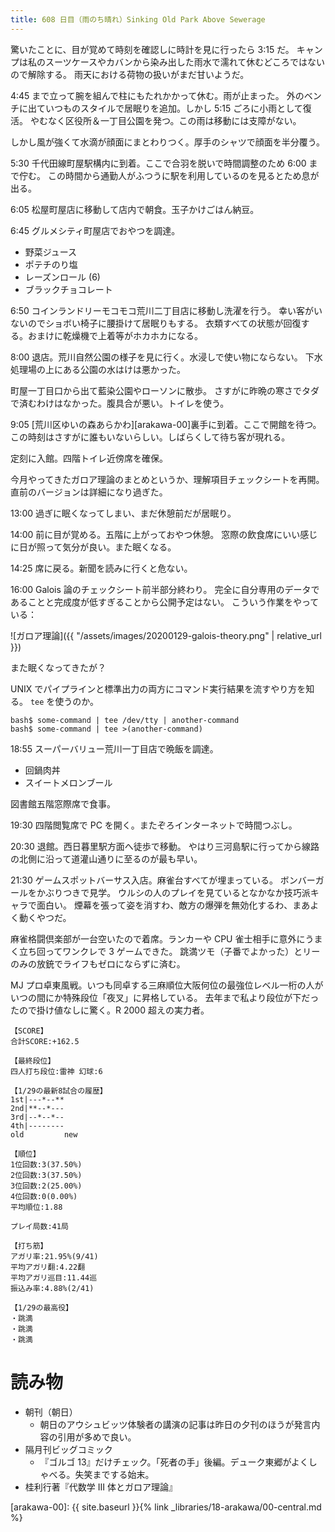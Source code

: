 ```yaml
---
title: 608 日目（雨のち晴れ）Sinking Old Park Above Sewerage
---
```


驚いたことに、目が覚めて時刻を確認しに時計を見に行ったら 3:15 だ。
キャンプは私のスーツケースやカバンから染み出した雨水で濡れて休むどころではないので解除する。
雨天における荷物の扱いがまだ甘いようだ。

4:45 まで立って腕を組んで柱にもたれかかって休む。雨が止まった。
外のベンチに出ていつものスタイルで居眠りを追加。しかし 5:15 ごろに小雨として復活。
やむなく区役所＆一丁目公園を発つ。この雨は移動には支障がない。

しかし風が強くて水滴が顔面にまとわりつく。厚手のシャツで顔面を半分覆う。

5:30 千代田線町屋駅構内に到着。ここで合羽を脱いで時間調整のため 6:00 まで佇む。
この時間から通勤人がふつうに駅を利用しているのを見るとため息が出る。

6:05 松屋町屋店に移動して店内で朝食。玉子かけごはん納豆。

6:45 グルメシティ町屋店でおやつを調達。
* 野菜ジュース
* ポテチのり塩
* レーズンロール (6)
* ブラックチョコレート

6:50 コインランドリーモコモコ荒川二丁目店に移動し洗濯を行う。
幸い客がいないのでショボい椅子に腰掛けて居眠りもする。
衣類すべての状態が回復する。おまけに乾燥機で上着等がホカホカになる。

8:00 退店。荒川自然公園の様子を見に行く。水浸しで使い物にならない。
下水処理場の上にある公園の水はけは悪かった。

町屋一丁目口から出て藍染公園やローソンに散歩。
さすがに昨晩の寒さでタダで済むわけはなかった。腹具合が悪い。トイレを使う。

9:05 [荒川区ゆいの森あらかわ][arakawa-00]裏手に到着。ここで開館を待つ。
この時刻はさすがに誰もいないらしい。しばらくして待ち客が現れる。

定刻に入館。四階トイレ近傍席を確保。

今月やってきたガロア理論のまとめというか、理解項目チェックシートを再開。
直前のバージョンは詳細になり過ぎた。

13:00 過ぎに眠くなってしまい、まだ休憩前だが居眠り。

14:00 前に目が覚める。五階に上がっておやつ休憩。
窓際の飲食席にいい感じに日が照って気分が良い。また眠くなる。

14:25 席に戻る。新聞を読みに行くと危ない。

16:00 Galois 論のチェックシート前半部分終わり。
完全に自分専用のデータであることと完成度が低すぎることから公開予定はない。
こういう作業をやっている：

![ガロア理論]({{ "/assets/images/20200129-galois-theory.png" | relative_url }})

また眠くなってきたが？

UNIX でパイプラインと標準出力の両方にコマンド実行結果を流すやり方を知る。
`tee` を使うのか。

```console
bash$ some-command | tee /dev/tty | another-command
bash$ some-command | tee >(another-command)
```

18:55 スーパーバリュー荒川一丁目店で晩飯を調達。
* 回鍋肉丼
* スイートメロンブール

図書館五階窓際席で食事。

19:30 四階閲覧席で PC を開く。またぞろインターネットで時間つぶし。

20:30 退館。西日暮里駅方面へ徒歩で移動。
やはり三河島駅に行ってから線路の北側に沿って道灌山通りに至るのが最も早い。

21:30 ゲームスポットバーサス入店。麻雀台すべてが埋まっている。
ボンバーガールをかぶりつきで見学。
ウルシの人のプレイを見ているとなかなか技巧派キャラで面白い。
煙幕を張って姿を消すわ、敵方の爆弾を無効化するわ、まあよく動くやつだ。

麻雀格闘倶楽部が一台空いたので着席。ランカーや CPU 雀士相手に意外にうまく立ち回ってワンクレで 3 ゲームできた。
跳満ツモ（子番でよかった）とリーのみの放銃でライフもゼロにならずに済む。

MJ プロ卓東風戦。いつも同卓する三麻順位大阪何位の最強位レベル一桁の人がいつの間にか特殊段位「夜叉」に昇格している。
去年まで私より段位が下だったので掛け値なしに驚く。R 2000 超えの実力者。

```text
【SCORE】
合計SCORE:+162.5

【最終段位】
四人打ち段位:雷神 幻球:6

【1/29の最新8試合の履歴】
1st|---*--**
2nd|**--*---
3rd|--*--*--
4th|--------
old         new

【順位】
1位回数:3(37.50%)
2位回数:3(37.50%)
3位回数:2(25.00%)
4位回数:0(0.00%)
平均順位:1.88

プレイ局数:41局

【打ち筋】
アガリ率:21.95%(9/41)
平均アガリ翻:4.22翻
平均アガリ巡目:11.44巡
振込み率:4.88%(2/41)

【1/29の最高役】
・跳満
・跳満
・跳満
```

# 読み物

* 朝刊（朝日）
  * 朝日のアウシュビッツ体験者の講演の記事は昨日の夕刊のほうが発言内容の引用が多めで良い。
* 隔月刊ビッグコミック
  * 『ゴルゴ 13』だけチェック。「死者の手」後編。デューク東郷がよくしゃべる。失笑までする始末。
* 桂利行著『代数学 III 体とガロア理論』

[arakawa-00]: {{ site.baseurl }}{% link _libraries/18-arakawa/00-central.md %}
